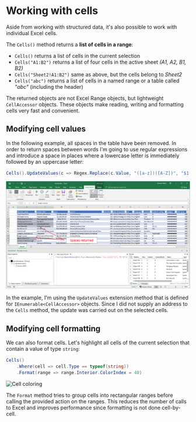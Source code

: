 # Working with cells
Aside from working with structured data, it's also possible to work with individual Excel cells. 

The `Cells()` method returns a **list of cells in a range**:

- `Cells()` returns a list of cells in the current selection
- `Cells("A1:B2")` returns a list of four cells in the active sheet *(A1, A2, B1, B2)*
- `Cells("Sheet2!A1:B2")` same as above, but the cells belong to *Sheet2*
- `Cells("abc")` returns a list of cells in a named range or a table called *"abc"* (including the header)

The returned objects are not Excel Range objects, but lightweight `CellAccessor` objects. These objects make reading, writing and formatting cells very fast and convenient. 

## Modifying cell values
In the following example, all spaces in the table have been removed. In order to return spaces between words I'm going to use regular expressions and introduce a space in places where a lowercase letter is immediately followed by an uppercase letter:

``` C#
Cells().UpdateValues(c => Regex.Replace(c.Value, "([a-z])([A-Z])", "$1 $2"))
```

![Update cells](../images/cells_update.png)

In the example, I'm using the `UpdateValues` extension method that is defined for `IEnumerable<CellAccessor>` objects. Since I did not supply an address to the `Cells` method, the update was carried out on the selected cells. 

## Modifying cell formatting
We can also format cells. Let's highlight all cells of the current selection that contain a value of type `string`:

``` C#
Cells()
    .Where(cell => cell.Type == typeof(string))
    .Format(range => range.Interior.ColorIndex = 40)
```

![Cell coloring](https://i.imgur.com/nWJzEYZ.png)

The `Format` method tries to group cells into rectangular ranges before calling the provided action on the ranges. This reduces the number of calls to Excel and improves performance since formatting is not done cell-by-cell.  